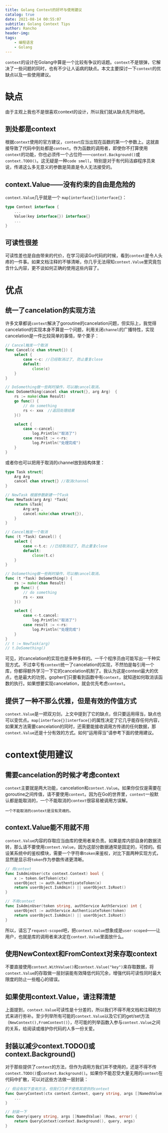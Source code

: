 ```yaml
---
title: Golang Context的好坏与使用建议
catalog: true
date: 2021-08-14 00:55:07
subtitle: Golang Context Tips
author: Rancho
header-img:
tags:
    - 编程语言
    - Golang
---
```


`context`的设计在Golang中算是一个比较有争议的话题。`context`不是银弹，它解决了一些问题的同时，也有不少让人诟病的缺点。本文主要探讨一下`context`的优缺点以及一些使用建议。

# 缺点

由于主观上我也不是很喜欢context的设计，所以我们就从缺点先开始吧。

## 到处都是context
根据`context`使用的官方建议，`context`应当出现在函数的第一个参数上。这就直接导致了代码中到处都是`context`。作为函数的调用者，即使你不打算使用`context`的功能，你也必须传一个占位符——`context.Background()`或`context.TODO()`。这无疑是一种`code smell`，特别是对于有代码洁癖程序员来说，传递这么多无意义的参数是简直是令人无法接受的。

## context.Value——没有约束的自由是危险的

`context.Value`几乎就是一个 `map[interface{}]interface{}`：

```go
type Context interface {
    ...
    Value(key interface{}) interface{}
    ...
}
```

## 可读性很差

可读性差也是自由带来的代价，在学习阅读Go代码的时候，看到`context`是令人头疼的一件事。如果文档注释的不够清晰，你几乎无法得知`context.Value`里究竟包含什么内容，更不谈如何正确的使用这些内容了。


# 优点

## 统一了cancelation的实现方法

许多文章都说`context`解决了goroutine的cancelation问题，但实际上，我觉得cancelation的实现本身不算是一个问题，利用关闭`channel`的广播特性，实现cancelation是一件比较简单的事情，举个栗子：

```go
// Cancel触发一个取消
func Cancel(c chan struct{}) {
    select {
        case <-c: //已经取消过了, 防止重复close
        default:
            close(c)
    }
}

// DoSomething做一些耗时操作，可以被cancel取消。
func DoSomething(cancel chan struct{}, arg Arg)  {
    rs := make(chan Result)
    go func() {
        // do something
        rs <- xxx  //返回处理结果
    }()

    select {
        case <-cancel:
            log.Println("取消了")
        case result := <-rs:
            log.Println("处理完成")
    }
}
```

或者你也可以把用于取消的channel放到结构体里：

```go 
type Task struct{
    Arg Arg
    cancel chan struct{} //取消channel
}

// NewTask 根据参数新建一个Task
func NewTask(arg Arg) *Task{
    return &Task{
        Arg:arg ,
        cancel:make(chan struct{}),
    }
}

// Cancel触发一个取消
func (t *Task) Cancel() {
    select {
        case <-t.c: //已经取消过了, 防止重复close
        default:
            close(t.c)
    }
}

// DoSomething做一些耗时操作，可以被cancel取消。
func (t *Task) DoSomething() {
    rs := make(chan Result)
    go func() {
        // do something
        rs <- xxx
    }()

    select {
        case <-t.cancel:
            log.Println("取消了")
        case result := <-rs:
            log.Println("处理完成")
    }
}
// t := NewTask(arg)
// t.DoSomething()
```

可见，对cancelation的实现也是多种多样的。一千个程序员由可能写出一千种实现方式。不过幸亏有`context`统一了cancelation的实现，不然怕是每引用一个库，你都得额外学习一下它的cancelation机制了。我认为这是context最大的优点，也是最大的功劳。gopher们只要看到函数中有`context`，就知道如何取消该函数的执行。如果想要实现cancelation，就会优先考虑`context`。


## 提供了一种不那么优雅，但是有效的传值方式
`context.Value`是一把双刃剑，上文中提到了它的缺点，但只要运用得当，缺点也可以变优点。`map[interface{}]interface{}`的属性决定了它几乎能存任何内容，如果某方法需要cancelation的同时，还需要能接收调用方传递的任何数据，那`context.Value`还是十分有效的方式。如何“运用得当”请参考下面的使用建议。

# context使用建议

## 需要cancelation的时候才考虑context

`context`主要就是两大功能，cancelation和`context.Value`。如果你仅仅是需要在goroutine之间传值，请不要使用`context`。因为在Go的世界里，`context`一般默认都是能取消的，一个不能取消的`context`很容易被调用方误解。

    一个不能取消的context是没有灵魂的。

## context.Value能不用就不用

`context.Value`内容的存取应当由库的使用者来负责。如果是库内部自身的数据流转，那么请不要使用`context.Value`，因为这部分数据通常是固定的，可控的。假设某系统中的鉴权模块，需要一个字符串`token`来鉴权，对比下面两种实现方式，显然是显示将`token`作为参数传递更清晰。

```go
// 用context
func IsAdminUser(ctx context.Context) bool {
    x := token.GetToken(ctx)
    userObject := auth.AuthenticateToken(x)
    return userObject.IsAdmin() || userObject.IsRoot()
}

// 不用context
func IsAdminUser(token string, authService AuthService) int {
    userObject := authService.AuthenticateToken(token)
    return userObject.IsAdmin() || userObject.IsRoot()
}
```

所以，请忘了`request-scoped`吧，把`context.Value`想象成是`user-scoped`——让用户，也就是库的调用者来决定在`context.Value`里面放什么。

## 使用NewContext和FromContext对来存取context

不要直接使用`context.WithValue()`和`context.Value("key")`来存取数据，将`context.Value`的存取做一层封装能有效降低代码冗余，增强代码可读性同时最大限度的防止一些粗心的错误。

## 如果使用context.Value，请注释清楚


上面提到，`context.Value`可读性是十分差的，所以我们不得不用文档和注释的方式来进行弥补。至少列举所有可能的`context.Value`以及它们的get/set方法（`NewContext(),FromContext()`），尽可能的列举函数入参与`context.Value`之间的关系，给阅读或维护你代码的人多一份关爱。

## 封装以减少context.TODO()或context.Background()

对于那些提供了`context`的方法，但作为调用方我们并不使用的，还是不得不传`context.TODO()`或`context.Background()`。如果你不能忍受大量无用的`context`在代码中扩散，可以对这些方法做一层封装：

```go 
// 假设有如下查询方法，但我们几乎不使用其提供的context
func QueryContext(ctx context.Context, query string, args []NamedValue) (Rows, error) {
    ...
}

// 封装一下
func Query(query string, args []NamedValue) (Rows, error) {
    return QueryContext(context.Background(), query, args)
}
```
